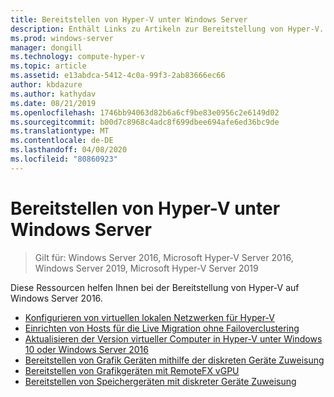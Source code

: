 ```yaml
---
title: Bereitstellen von Hyper-V unter Windows Server
description: Enthält Links zu Artikeln zur Bereitstellung von Hyper-V.
ms.prod: windows-server
manager: dongill
ms.technology: compute-hyper-v
ms.topic: article
ms.assetid: e13abdca-5412-4c0a-99f3-2ab83666ec66
author: kbdazure
ms.author: kathydav
ms.date: 08/21/2019
ms.openlocfilehash: 1746bb94063d82b6a6cf9be83e0956c2e6149d02
ms.sourcegitcommit: b00d7c8968c4adc8f699dbee694afe6ed36bc9de
ms.translationtype: MT
ms.contentlocale: de-DE
ms.lasthandoff: 04/08/2020
ms.locfileid: "80860923"
---
```

# <a name="deploy-hyper-v-on-windows-server"></a>Bereitstellen von Hyper-V unter Windows Server

>Gilt für: Windows Server 2016, Microsoft Hyper-V Server 2016, Windows Server 2019, Microsoft Hyper-V Server 2019

Diese Ressourcen helfen Ihnen bei der Bereitstellung von Hyper-V auf Windows Server 2016.

- [Konfigurieren von virtuellen lokalen Netzwerken für Hyper-V](configure-virtual-local-areal-networks-for-Hyper-V.md)  
- [Einrichten von Hosts für die Live Migration ohne Failoverclustering](Set-up-hosts-for-live-migration-without-Failover-Clustering.md)  
- [Aktualisieren der Version virtueller Computer in Hyper-V unter Windows 10 oder Windows Server 2016](Upgrade-virtual-machine-version-in-Hyper-V-on-Windows-or-Windows-Server.md)
- [Bereitstellen von Grafik Geräten mithilfe der diskreten Geräte Zuweisung](deploying-graphics-devices-using-dda.md)
- [Bereitstellen von Grafikgeräten mit RemoteFX vGPU](deploy-graphics-devices-using-remotefx-vgpu.md)
- [Bereitstellen von Speichergeräten mit diskreter Geräte Zuweisung](deploying-storage-devices-using-dda.md)
